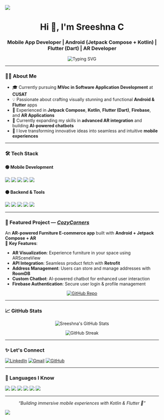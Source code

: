 <img src="https://capsule-render.vercel.app/api?type=waving&color=F77737&height=120&section=header" />
<h1 align="center">Hi 👋, I'm Sreeshna C</h1>
<h3 align="center">Mobile App Developer | Android (Jetpack Compose + Kotlin) | Flutter (Dart) | AR Developer</h3>

<p align="center">
  <img src="https://readme-typing-svg.demolab.com?font=Fira+Code&weight=500&size=20&pause=1000&color=F77737&width=500&lines=Mobile+Developer+%7C+Android+%26+Flutter;Jetpack+Compose+%2B+Kotlin+%2B+Dart;AR+Apps+%7C+Smooth+UI%2FUX+Design;Let's+build+awesome+apps+together!+%F0%9F%9A%80" alt="Typing SVG" />
</p>

---

### 👩‍💻 About Me

- 🎓 Currently pursuing **MVoc in Software Application Development** at **CUSAT**  
- 💡 Passionate about crafting visually stunning and functional **Android & Flutter** apps  
- 🚀 Experienced in **Jetpack Compose**, **Kotlin**, **Flutter (Dart)**, **Firebase**, and **AR Applications**  
- 🌱 Currently expanding my skills in **advanced AR integration** and building **AI-powered chatbots**  
- 📱 I love transforming innovative ideas into seamless and intuitive **mobile experiences**  

---

### 🛠️ Tech Stack

#### 🟢 **Mobile Development**

<p align="left">
  <img src="https://img.shields.io/badge/Kotlin-7F52FF?style=for-the-badge&logo=kotlin&logoColor=white"/>
  <img src="https://img.shields.io/badge/Jetpack%20Compose-4285F4?style=for-the-badge&logo=android&logoColor=white"/>
  <img src="https://img.shields.io/badge/Flutter-02569B?style=for-the-badge&logo=flutter&logoColor=white"/>
  <img src="https://img.shields.io/badge/Dart-0175C2?style=for-the-badge&logo=dart&logoColor=white"/>
  <img src="https://img.shields.io/badge/SwiftUI-F05138?style=for-the-badge&logo=swift&logoColor=white"/>
</p>

#### 🟠 **Backend & Tools**

<p align="left">
  <img src="https://img.shields.io/badge/Firebase-FFCA28?style=for-the-badge&logo=firebase&logoColor=white"/>
  <img src="https://img.shields.io/badge/RoomDB-4479A1?style=for-the-badge&logo=sqlite&logoColor=white"/>
  <img src="https://img.shields.io/badge/Retrofit-009688?style=for-the-badge&logo=android&logoColor=white"/>
  <img src="https://img.shields.io/badge/ARSceneView-FF7043?style=for-the-badge&logo=google&logoColor=white"/>
  <img src="https://img.shields.io/badge/Git-F05032?style=for-the-badge&logo=git&logoColor=white"/>
</p>

---

### 📱 Featured Project — [*CozyCorners*](https://github.com/Sreashna/GitFlow)

An **AR-powered Furniture E-commerce app** built with **Android + Jetpack Compose + AR**  
📌 **Key Features**:  
- **AR Visualization**: Experience furniture in your space using ARSceneView  
- **API Integration**: Seamless product fetch with **Retrofit**  
- **Address Management**: Users can store and manage addresses with **RoomDB**  
- **Custom Chatbot**: AI-powered chatbot for enhanced user interaction  
- **Firebase Authentication**: Secure user login & profile management  

<p align="center">
  <a href="https://github.com/Sreashna/GitFlow"><img src="https://img.shields.io/badge/GitHub%20Repo-181717?style=for-the-badge&logo=github&logoColor=white" alt="GitHub Repo"/></a>
</p>

---

### 📈 GitHub Stats

<p align="center">
  <img src="https://github-readme-stats.vercel.app/api?username=Sreashna&show_icons=true&theme=radical" alt="Sreeshna's GitHub Stats"/>
</p>

<p align="center">
  <img src="https://streak-stats.demolab.com/?user=Sreashna&theme=radical" alt="GitHub Streak"/>
</p>

---

### ✨ Let's Connect

<p align="left">
  <a href="https://www.linkedin.com/in/sreeshnac/" target="blank"><img src="https://img.shields.io/badge/LinkedIn-0A66C2?style=for-the-badge&logo=linkedin&logoColor=white" alt="LinkedIn"/></a>
  <a href="mailto:sreeshnacnair@gmail.com"><img src="https://img.shields.io/badge/Gmail-D14836?style=for-the-badge&logo=gmail&logoColor=white" alt="Gmail"/></a>
  <a href="https://github.com/Sreashna/GitFlow" target="blank"><img src="https://img.shields.io/badge/GitHub-181717?style=for-the-badge&logo=github&logoColor=white" alt="GitHub"/></a>
</p>

---

### 💬 Languages I Know

<p align="left">
  <img src="https://img.shields.io/badge/Kotlin-7F52FF?style=for-the-badge&logo=kotlin&logoColor=white"/>
  <img src="https://img.shields.io/badge/Dart-0175C2?style=for-the-badge&logo=dart&logoColor=white"/>
  <img src="https://img.shields.io/badge/SwiftUI-F05138?style=for-the-badge&logo=swift&logoColor=white"/>
  <img src="https://img.shields.io/badge/HTML-E34F26?style=for-the-badge&logo=html5&logoColor=white"/>
  <img src="https://img.shields.io/badge/CSS-1572B6?style=for-the-badge&logo=css3&logoColor=white"/>
  <img src="https://img.shields.io/badge/Python-3776AB?style=for-the-badge&logo=python&logoColor=white"/>
</p>

---

<p align="center"><i>“Building immersive mobile experiences with Kotlin & Flutter 🚀”</i></p>

<img src="https://capsule-render.vercel.app/api?type=waving&color=F77737&height=120&section=header" />
